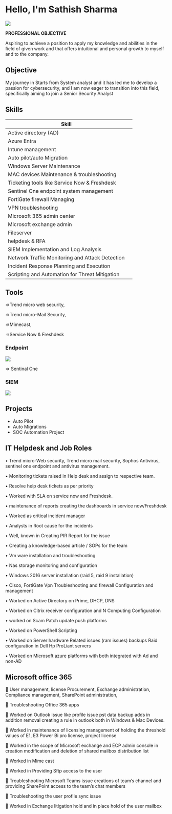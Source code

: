 # Hello, I'm Sathish Sharma
<a href="https://linkedin.com"><img src="https://img.shields.io/badge/-LinkedIn-0072b1?&style=for-the-badge&logo=linkedin&logoColor=white" /></a>

**PROFESSIONAL OBJECTIVE**

Aspiring to achieve a position to apply my knowledge and abilities in the field of given work and that offers intuitional and personal growth to myself and to the company.

## Objective

My journey in Starts from System analyst and it has led me to develop a passion for cybersecurity, and I am now eager to transition into this field, specifically aiming to join a Senior Security Analyst 

## Skills


| **Skill**                                      |    |
|-----------------------------------------------|----------------------------|
| Active directory (AD) |
| Azure Entra |
| Intune management |
| Auto pilot/auto Migration | 
| Windows Server Maintenance |
| MAC devices Maintenance & troubleshooting |
| Ticketing tools like Service Now & Freshdesk | 
| Sentinel One endpoint system management | 
| FortiGate firewall Managing |
| VPN troubleshooting |
| Microsoft 365 admin center | 
| Microsoft exchange admin |
| Fileserver | 
| helpdesk & RFA|
| SIEM Implementation and Log Analysis          | 
| Network Traffic Monitoring and Attack Detection | 
| Incident Response Planning and Execution      | 
| Scripting and Automation for Threat Mitigation | 

## Tools
=>Trend micro web security, 

=>Trend micro–Mail Security,

=>Mimecast,

=>Service Now & Freshdesk


### Endpoint
<div>
    <img src="https://img.shields.io/badge/-Microsoft_Defender_for_Endpoint-00A4EF?&style=for-the-badge&logo=Microsoft&logoColor=white" />
    
    
=> Sentinal One
    

### SIEM
<div>
    <img src="https://img.shields.io/badge/-Microsoft_Sentinel-0078D4?&style=for-the-badge&logo=Microsoft&logoColor=white" />
</div>

## Projects
- Auto Pilot
- Auto Migrations
- SOC Automation Project


## IT Helpdesk and Job Roles  

•	Trend micro-Web security, Trend micro mail security, Sophos Antivirus, sentinel one endpoint and antivirus management.

•	Monitoring tickets raised in Help desk and assign to respective team.

•	Resolve help desk tickets as per priority 

•	Worked with SLA on service now and Freshdesk.

•	maintenance of reports creating the dashboards in service now/Freshdesk

•	Worked as critical incident manager 

•	Analysts in Root cause for the incidents

•	Well, known in Creating PIR Report for the issue 

•	Creating a knowledge-based article / SOPs for the team 

•	Vm ware installation and troubleshooting 

•	Nas storage monitoring and configuration 

•	Windows 2016 server installation (raid 5, raid 9 installation)

•	Cisco, FortiGate Vpn Troubleshooting and firewall Configuration and management 

•	Worked on Active Directory on Prime, DHCP, DNS 

•	Worked on Citrix receiver configuration and N Computing Configuration 

•	 worked on Scam Patch update push platforms

•	Worked on PowerShell Scripting 

•	Worked on Server hardware Related issues (ram issues) backups Raid configuration in Dell Hp ProLiant servers 

•	Worked on Microsoft azure platforms with both integrated with Ad and non-AD 


## Microsoft office 365
	User management, license Procurement, Exchange administration, Compliance management, SharePoint administration, 

	Troubleshooting Office 365 apps

	Worked on Outlook issue like profile issue pst data backup adds in addition removal creating a rule in outlook both in Windows & Mac Devices.

	Worked in maintenance of licensing management of holding the threshold values of E1, E3 Power Bi pro license, project license 

	Worked in the scope of Microsoft exchange and ECP admin console in creation modification and deletion of shared mailbox distribution list 

	Worked in Mime cast

	Worked in Providing Sftp access to the user 

	Troubleshooting Microsoft Teams issue creations of team’s channel and providing SharePoint access to the team’s chat members

	Troubleshooting the user profile sync issue 

	Worked in Exchange litigation hold and in place hold of the user mailbox 

